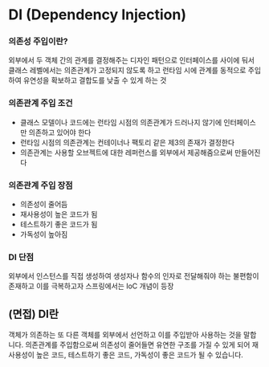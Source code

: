 # DI (Dependency Injection)

### 의존성 주입이란?

외부에서 두 객체 간의 관계를 결정해주는 디자인 패턴으로 인터페이스를 사이에 둬서 클래스 레벨에서는 의존관계가 고정되지 않도록 하고 런타임 시에 관계를 동적으로 주입하여 유연성을 확보하고 결합도를 낮출 수 있게 하는 것

### 의존관계 주입 조건

- 클래스 모델이나 코드에는 런타임 시점의 의존관계가 드러나지 않기에 인터페이스만 의존하고 있어야 한다
- 런타임 시점의 의존관계는 컨테이너나 팩토리 같은 제3의 존재가 결정한다
- 의존관계는 사용할 오브젝트에 대한 레퍼런스를 외부에서 제공해줌으로써 만들어진다

### 의존관계 주입 장점

- 의존성이 줄어듬
- 재사용성이 높은 코드가 됨
- 테스트하기 좋은 코드가 됨
- 가독성이 높아짐

### DI 단점

외부에서 인스턴스를 직접 생성하여 생성자나 함수의 인자로 전달해줘야 하는 불편함이 존재하고 이를 극복하고자 스프링에서는 IoC 개념이 등장

## (면접) DI란

객체가 의존하는 또 다른 객체를 외부에서 선언하고 이를 주입받아 사용하는 것을 말합니다. 의존관계를 주입함으로써 의존성이 줄어들면 유연한 구조를 가질 수 있게 되어 재사용성이 높은 코드, 테스트하기 좋은 코드, 가독성이 좋은 코드가 될 수 있습니다.
